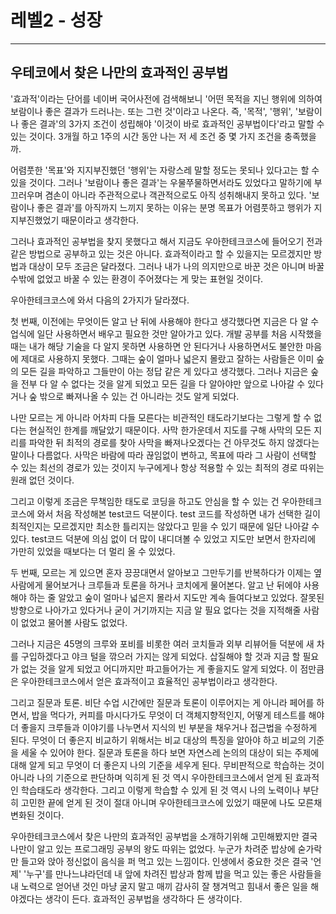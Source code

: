 # 레벨2 - 성장

---

## 우테코에서 찾은 나만의 효과적인 공부법

'효과적'이라는 단어를 네이버 국어사전에 검색해보니 '어떤 목적을 지닌 행위에 의하여 보람이나 좋은 결과가 드러나는. 또는 그런 것'이라고 나온다. 즉,  '목적', '행위', '보람이나 좋은 결과'의 3가지 조건이 성립해야 '이것이 바로 효과적인 공부법이다'라고 말할 수 있는 것이다. 3개월 하고 1주의 시간 동안 나는 저 세 조건 중 몇 가지 조건을 충족했을까.

 어렴풋한 '목표'와 지지부진했던 '행위'는 자랑스레 말할 정도는 못되나 있다고는 할 수 있을 것이다.  그러나 '보람이나 좋은 결과'는 우물쭈물하면서라도 있었다고 말하기에 부끄러우며 겸손이 아니라 주관적으로나 객관적으로도 아직 성취해내지 못하고 있다. '보람이나 좋은 결과'를 아직까지 느끼지 못하는 이유는 분명 목표가 어렴풋하고 행위가 지지부진했었기 때문이라고 생각한다.

 그러나 효과적인 공부법을 찾지 못했다고 해서 지금도 우아한테크코스에 들어오기 전과 같은 방법으로 공부하고 있는 것은 아니다. 효과적이라고 할 수 있을지는 모르겠지만 방법과 대상이 모두 조금은 달라졌다. 그러나 내가 나의 의지만으로 바꾼 것은 아니며 바꿀 수밖에 없었고 바꿀 수 있는 환경이 주어졌다는 게 맞는 표현일 것이다. 

우아한테크코스에 와서 다음의 2가지가 달라졌다.

 첫 번째, 이전에는 무엇이든 알고 난 뒤에 사용해야 한다고 생각했다면 지금은 다 알 수 업식에 일단 사용하면서 배우고 필요한 것만 알아가고 있다. 개발 공부를 처음 시작했을 때는 내가 해당 기술을 다 알지 못하면 사용하면 안 된다거나 사용하면서도 불안한 마음에 제대로 사용하지 못했다. 그때는 숲이 얼마나 넓은지 몰랐고 잘하는 사람들은 이미 숲의 모든 길을 파악하고 그들만이 아는 정답 같은 게 있다고 생각했다. 그러나 지금은 숲을 전부 다 알 수 없다는 것을 알게 되었고 모든 길을 다 알아야만 앞으로 나아갈 수 있다거나 숲 밖으로 빠져나올 수 있는 건 아니라는 것도 알게 되었다. 

 나만 모르는 게 아니라 어차피 다들 모른다는 비관적인 태도라기보다는 그렇게 할 수 없다는 현실적인 한계를 깨달았기 때문이다. 사막 한가운데서 지도를 구해 사막의 모든 지리를 파악한 뒤  최적의 경로를 찾아 사막을 빠져나오겠다는 건 아무것도 하지 않겠다는 말이나 다름없다. 사막은 바람에 따라 끊임없이 변하고, 목표에 따라 그 사람이 선택할 수 있는 최선의 경로가 있는 것이지 누구에게나 항상 적용할 수 있는 최적의 경로 따위는 원래 없던 것이다. 

 그리고 이렇게 조금은 무책임한 태도로 코딩을 하고도 안심을 할 수 있는 건 우아한테크코스에 와서 처음 작성해본 test코드 덕분이다. test 코드를 작성하면 내가 선택한 길이 최적인지는 모르겠지만 최소한 틀리지는 않았다고 믿을 수 있기 때문에 일단 나아갈 수 있다. test코드 덕분에 의심 없이 더 많이 내디뎌볼 수 있었고 지도만 보면서 한자리에 가만히 있었을 때보다는 더 멀리 올 수 있었다.

두 번째, 모르는 게 있으면 혼자 끙끙대면서 알아보고 그만두기를 반복하다가 이제는 옆 사람에게 물어보거나 크루들과 토론을 하거나 코치에게 물어본다. 알고 난 뒤에야 사용해야 하는 줄 알았고 숲이 얼마나 넓은지 몰라서 지도만 계속 들여다보고 있었다. 잘못된 방향으로 나아가고 있다거나 굳이 거기까지는 지금 알 필요 없다는 것을 지적해줄 사람이 없었고 물어볼 사람도 없었다. 

그러나 지금은 45명의 크루와 포비를 비롯한 여러 코치들과 외부 리뷰어들 덕분에 새 차를 구입하겠다고 야크 털을 깎으러 가지는 않게 되었다. 삽질해야 할 것과 지금 할 필요가 없는 것을 알게 되었고 어디까지만 파고들어가는 게 좋을지도 알게 되었다. 이 점만큼은 우아한테크코스에서 얻은 효과적이고 효율적인 공부법이라고 생각한다. 

그리고 질문과 토론. 비단 수업 시간에만 질문과 토론이 이루어지는 게 아니라 페어를 하면서, 밥을 먹다가, 커피를 마시다가도 무엇이 더 객체지향적인지, 어떻게 테스트를 해야 더 좋을지 크루들과 이야기를 나누면서 지식의 빈 부분을 채우거나 접근법을 수정하게 된다. 무엇이 더 좋은지 비교하기 위해서는 비교 대상의 특징을 알아야 하고 비교의 기준을 세울 수 있어야 한다. 질문과 토론을 하다 보면 자연스레 논의의 대상이 되는 주제에 대해 알게 되고 무엇이 더 좋은지 나의 기준을 세우게 된다. 무비판적으로 학습하는 것이 아니라 나의 기준으로 판단하며 익히게 된 것 역시 우아한테크코스에서 얻게 된 효과적인 학습태도라 생각한다. 그리고 이렇게 학습할 수 있게 된 것 역시 나의 노력이나 부단히 고민한 끝에 얻게 된 것이 절대 아니며 우아한테크코스에 있었기 때문에 나도 모른채 변화된 것이다.

우아한테크코스에서 찾은 나만의 효과적인 공부법을 소개하기위해 고민해봤지만 결국 나만이 알고 있는 프로그래밍 공부의 왕도 따위는 없었다. 누군가 차려준 밥상에 숟가락만 들고와 앉아 정신없이 음식을 퍼 먹고 있는 느낌이다. 인생에서 중요한 것은 결국 '언제' '누구'를 만나느냐라던데 내 앞에 차려진 밥상과 함께 밥을 먹고 있는 좋은 사람들을 내 노력으로 얻어낸 것인 마냥 굴지 말고 매끼 감사히 잘 챙겨먹고 힘내서 좋은 일을 해야겠다는 생각이 든다. 효과적인 공부법을 생각하다 든 생각이다.